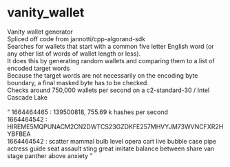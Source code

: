 # vanity_wallet
Vanity wallet generator <br> 
Spliced off code from jannotti/cpp-algorand-sdk <br>
Searches for wallets that start with a common five letter English word (or any other list of words of wallet length or less). <br>
It does this by generating random wallets and comparing them to a list of encoded target words <br>
Because the target words are not necessarily on the encoding byte boundary, a final masked byte has to be checked. <br>
Checks around 750,000 wallets per second on a c2-standard-30 / Intel Cascade Lake<br>
<br>
<q>
1664464465 : 139500818, 755.69 k hashes per second <br>
1664464542 : HIREME5MQPUNACM2CN2DWTCS23GZDKFE257MHVYJM73WVNCFXR2HYBFBEA <br>
1664464542 : scatter mammal bulb level opera cart live bubble case pipe actress guide seat assault sting great imitate balance between share van stage panther above anxiety
</q>
